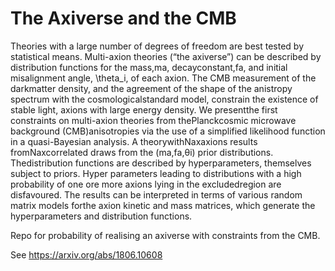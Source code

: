 # The Axiverse and the CMB

Theories with a large number of degrees of freedom are best tested by statistical means.  Multi-axion theories (“the axiverse”) can be described by distribution functions for the mass,ma, decayconstant,fa, and initial misalignment angle, \theta_i, of each axion.  The CMB measurement of the darkmatter density,  and the agreement of the shape of the anistropy spectrum with the cosmologicalstandard model, constrain the existence of stable light, axions with large energy density.  We presentthe first constraints on multi-axion theories from thePlanckcosmic microwave background (CMB)anisotropies via the use of a simplified likelihood function in a quasi-Bayesian analysis.  A theorywithNaxaxions results fromNaxcorrelated draws from the (ma,fa,θi) prior distributions.  Thedistribution functions are described by hyperparameters, themselves subject to priors.  Hyper parameters leading to distributions with a high probability of one ore more axions lying in the excludedregion are disfavoured.  The results can be interpreted in terms of various random matrix models forthe axion kinetic and mass matrices, which generate the hyperparameters and distribution functions. 

Repo for probability of realising an axiverse with constraints from the CMB.

See https://arxiv.org/abs/1806.10608
